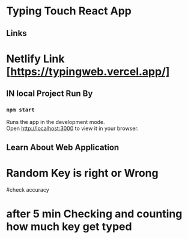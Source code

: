 # Typing Touch React App

## Links

# Netlify Link [https://typingweb.vercel.app/]

## IN local Project Run By
### `npm start`

Runs the app in the development mode.\
Open [http://localhost:3000](http://localhost:3000) to view it in your browser.

## Learn About Web Application
# Random Key is right or Wrong
#check accuracy 
# after 5 min Checking and counting how much key get typed
